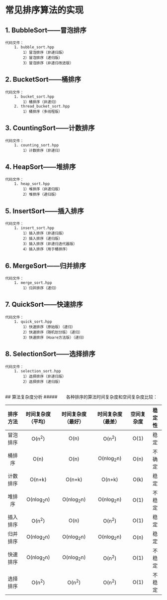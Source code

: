 # 常见排序算法的实现

## 1. BubbleSort——冒泡排序
  
	代码文件：  
		1. bubble_sort.hpp
			1）冒泡排序（非递归版）
			2）冒泡排序（递归版）
			3）冒泡排序（非递归改进版）
		
## 2. BucketSort——桶排序
  
	代码文件：  
		1. bucket_sort.hpp
			1）桶排序（非递归）
		2. thread_bucket_sort.hpp
			1）桶排序（多线程版）
		
## 3. CountingSort——计数排序

	代码文件：  
		1. counting_sort.hpp
			1）计数排序（非递归）

## 4. HeapSort——堆排序

	代码文件：  
		1. heap_sort.hpp
			1）堆排序（非递归版）
			2）堆排序（递归版）

## 5. InsertSort——插入排序
  
	代码文件：  
		1. insert_sort.hpp
			1）插入排序（非递归版）
			2）插入排序（递归版）
			3）插入排序（非递归迭代器版）
			4）插入排序（用于桶排序）
		
## 6. MergeSort——归并排序
  
	代码文件：  
		1. merge_sort.hpp
			1）归并排序（递归）

## 7. QuickSort——快速排序
  
	代码文件：  
		1. quick_sort.hpp
			1）快速排序（原始版）（递归）
			2）快速排序（随机划分版）（递归）
			3）快速排序（Hoare方法版）（递归）

## 8. SelectionSort——选择排序
  
	代码文件：  
		1. selection_sort.hpp
			1）选择排序（非递归版）
			2）选择排序（递归版）

<br/>
## 算法复杂度分析 
#####　　各种排序的算法时间复杂度和空间复杂度比较：

| 排序方法 | 时间复杂度（平均） | 时间复杂度（最好） | 时间复杂度（最差） | 空间复杂度 | 稳定性 |
|:--:|:--:|:--:|:--:|:--:|:--:|
| 冒泡排序 | O(n<sup>2</sup>) | O(n) | O(n<sup>2</sup>) | O(1) | 稳定 |
| 桶排序 | O(n) | O(n) | O(nlog<sub>2</sub>n) | O(n) | 不确定 |
| 计数排序 | O(n+k) | O(n+k) | O(n+k) | O(k) | 稳定 |
| 堆排序 | O(nlog<sub>2</sub>n) | O(nlog<sub>2</sub>n) | O(nlog<sub>2</sub>n) | O(1) | 不稳定 |
| 插入排序 | O(n<sup>2</sup>) | O(n) | O(n<sup>2</sup>) | O(1) | 稳定 |
| 归并排序 | O(nlog<sub>2</sub>n) | O(nlog<sub>2</sub>n) | O(nlog<sub>2</sub>n) | O(n) | 稳定 |
| 快速排序 | O(nlog<sub>2</sub>n) | O(nlog<sub>2</sub>n) | O(n<sup>2</sup>) | O(1) | 不稳定 |
| 选择排序 | O(n<sup>2</sup>) | O(n<sup>2</sup>) | O(n<sup>2</sup>) | O(1) | 不稳定 |
